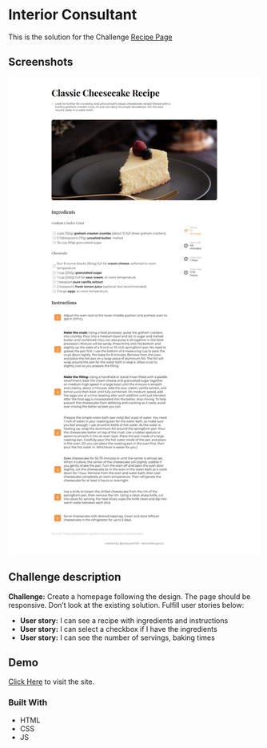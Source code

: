 # Interior Consultant

This is the solution for the Challenge [Recipe Page](https://devchallenges.io/challenges/OEKdUZ6xs0h99C38XVht)

## Screenshots

![App Screenshot](https://raw.githubusercontent.com/pratyush1100/Challenges/main/DevChallenges/Recipe%20Page/assets/ss.png)

## Challenge description

**Challenge:** Create a homepage following the design. The page should be responsive. Don’t look at the existing solution. Fulfill user stories below:

- **User story:** I can see a recipe with ingredients and instructions
- **User story:** I can select a checkbox if I have the ingredients
- **User story:** I can see the number of servings, baking times

## Demo

[Click Here](https://sensational-licorice-c6c63b.netlify.app/) to visit the site.

### Built With

- HTML
- CSS
- JS
